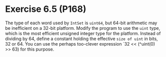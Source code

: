 # Exercise 6.5 (P168)

The type of each word used by `IntSet` is `uint64`,
but 64-bit arithmetic may be inefficient on a 32-bit platform.
Modify the program to use the `uint` type,
which is the most efficient unsigned integer type for the platform.
Instead of dividing by 64, define a constant holding the effective `size of uint` in bits, 32 or 64.
You can use the perhaps too-clever expression `32 << (^uint(0) >> 63) for this purpose.
